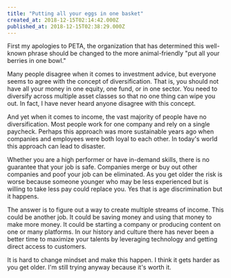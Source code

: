 ```yaml
---
title: "Putting all your eggs in one basket"
created_at: 2018-12-15T02:14:42.000Z
published_at: 2018-12-15T02:38:29.000Z
---
```

First my apologies to PETA, the organization that has determined this well-known phrase should be changed to the more animal-friendly "put all your berries in one bowl."

Many people disagree when it comes to investment advice, but everyone seems to agree with the concept of diversification. That is, you should not have all your money in one equity, one fund, or in one sector. You need to diversify across multiple asset classes so that no one thing can wipe you out. In fact, I have never heard anyone disagree with this concept. 

And yet when it comes to income, the vast majority of people have no diversification. Most people work for one company and rely on a single paycheck. Perhaps this approach was more sustainable years ago when companies and employees were both loyal to each other. In today's world this approach can lead to disaster. 

Whether you are a high performer or have in-demand skills, there is no guarantee that your job is safe. Companies merge or buy out other companies and poof your job can be eliminated. As you get older the risk is worse because someone younger who may be less experienced but is willing to take less pay could replace you. Yes that is age discrimination but it happens. 

The answer is to figure out a way to create multiple streams of income. This could be another job. It could be saving money and using that money to make more money. It could be starting a company or producing content on one or many platforms. In our history and culture there has never been a better time to maximize your talents by leveraging technology and getting direct access to customers. 

It is hard to change mindset and make this happen. I think it gets harder as you get older. I'm still trying anyway because it's worth it.
